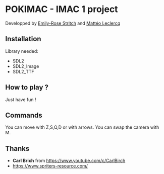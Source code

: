 # POKIMAC - IMAC 1 project

Developped by [Emily-Rose Stritch](https://github.com/emilyrosest) and [Mattéo Leclercq](https://github.com/MatteoL-W)

## Installation

Library needed:

- SDL2
- SDL2_Image
- SDL2_TTF

## How to play ?

Just have fun !

## Commands

You can move with Z,S,Q,D or with arrows. You can swap the camera with M.

## Thanks

- **Carl Brich** from https://www.youtube.com/c/CarlBirch
- https://www.spriters-resource.com/
